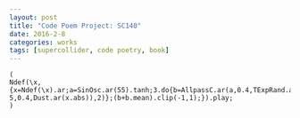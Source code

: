 ```yaml
---
layout: post
title: "Code Poem Project: SC140"
date: 2016-2-8
categories: works
tags: [supercollider, code poetry, book]
---
```


	(
	Ndef(\x,{x=Ndef(\x).ar;a=SinOsc.ar(55).tanh;3.do{b=AllpassC.ar(a,0.4,TExpRand.ar(2e-5,0.4,Dust.ar(x.abs)),2)};(b+b.mean).clip(-1,1);}).play;
	)